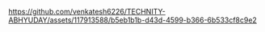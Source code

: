 https://github.com/venkatesh6226/TECHNITY-ABHYUDAY/assets/117913588/b5eb1b1b-d43d-4599-b366-6b533cf8c9e2

